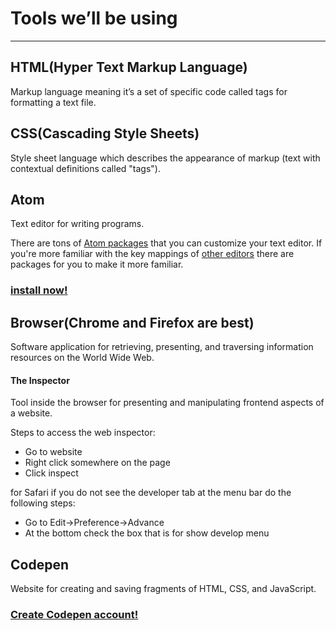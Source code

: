 # Tools we’ll be using

----------------------

## HTML(Hyper Text Markup Language)
Markup language meaning it’s a set of specific code called tags for formatting a text file.

## CSS(Cascading Style Sheets)
Style sheet language which describes the appearance of markup (text with contextual definitions called "tags").

## Atom
Text editor for writing programs.

There are tons of [Atom packages](https://atom.io/packages) that you can customize your text editor. If you're more familiar with the key mappings of [other editors](https://atom.io/packages/atomic-emacs) there are packages for you to make it more familiar.

### [install now!](https://atom.io/)

## Browser(Chrome and Firefox are best)
Software application for retrieving, presenting, and traversing information resources on the World Wide Web.

#### The Inspector
Tool inside the browser for presenting and manipulating frontend aspects of a website.

Steps to access the web inspector:
- Go to website
- Right click somewhere on the page
- Click inspect

for Safari if you do not see the developer tab at the menu bar do the following steps:
- Go to Edit->Preference->Advance
- At the bottom check the box that is for show develop menu

## Codepen
Website for creating and saving fragments of HTML, CSS, and JavaScript.

### [Create Codepen account!](https://codepen.io/accounts/signup/user/free)
